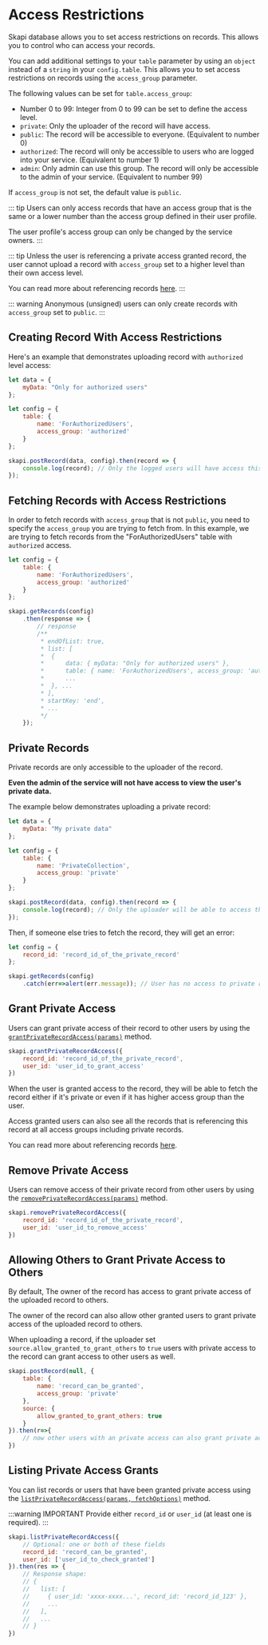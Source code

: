 
# Access Restrictions

Skapi database allows you to set access restrictions on records. This allows you to control who can access your records.

You can add additional settings to your `table` parameter by using an `object` instead of a `string` in your `config.table`.
This allows you to set access restrictions on records using the `access_group` parameter.

The following values can be set for `table.access_group`:

- Number 0 to 99: Integer from 0 to 99 can be set to define the access level.
- `private`: Only the uploader of the record will have access.
- `public`: The record will be accessible to everyone. (Equivalent to number 0)
- `authorized`: The record will only be accessible to users who are logged into your service. (Equivalent to number 1)
- `admin`: Only admin can use this group. The record will only be accessible to the admin of your service. (Equivalent to number 99)


If `access_group` is not set, the default value is `public`.

::: tip
Users can only access records that have an access group that is the same or a lower number than the access group defined in their user profile.

The user profile's access group can only be changed by the service owners.
:::

::: tip
Unless the user is referencing a private access granted record, the user cannot upload a record with `access_group` set to a higher level than their own access level.

You can read more about referencing records [here](/database/referencing.md).
:::

::: warning
Anonymous (unsigned) users can only create records with `access_group` set to `public`.
:::

## Creating Record With Access Restrictions

Here's an example that demonstrates uploading record with `authorized` level access:

```js
let data = {
    myData: "Only for authorized users"
};

let config = {
    table: {
        name: 'ForAuthorizedUsers',
        access_group: 'authorized'
    }
};

skapi.postRecord(data, config).then(record => {
    console.log(record); // Only the logged users will have access this record.
});
```


## Fetching Records with Access Restrictions

In order to fetch records with `access_group` that is not `public`, you need to specify the `access_group` you are trying to fetch from. In this example, we are trying to fetch records from the "ForAuthorizedUsers" table with `authorized` access.

```js
let config = {
    table: {
        name: 'ForAuthorizedUsers',
        access_group: 'authorized'
    }
};

skapi.getRecords(config)
    .then(response => {
        // response
        /**
         * endOfList: true,
         * list: [
         *  {
         *      data: { myData: "Only for authorized users" },
         *      table: { name: 'ForAuthorizedUsers', access_group: 'authorized' },
         *      ...
         *  }, ...
         * ],
         * startKey: 'end',
         * ...
         */
    });
```

## Private Records

Private records are only accessible to the uploader of the record.

**Even the admin of the service will not have access to view the user's private data.**

The example below demonstrates uploading a private record:

```js
let data = {
    myData: "My private data"
};

let config = {
    table: {
        name: 'PrivateCollection',
        access_group: 'private'
    }
};

skapi.postRecord(data, config).then(record => {
    console.log(record); // Only the uploader will be able to access this record.
});
```

Then, if someone else tries to fetch the record, they will get an error:

```js
let config = {
    record_id: 'record_id_of_the_private_record'
};

skapi.getRecords(config)
    .catch(err=>alert(err.message)); // User has no access to private record.
```

## Grant Private Access

Users can grant private access of their record to other users by using the [`grantPrivateRecordAccess(params)`](/api-reference/database/README.md#grantprivateaccess) method.

```js
skapi.grantPrivateRecordAccess({
    record_id: 'record_id_of_the_private_record',
    user_id: 'user_id_to_grant_access'
})
```

When the user is granted access to the record, they will be able to fetch the record either if it's private or even if it has higher access group than the user.

Access granted users can also see all the records that is referencing this record at all access groups including private records.

You can read more about referencing records [here](/database/referencing.md).

## Remove Private Access

Users can remove access of their private record from other users by using the [`removePrivateRecordAccess(params)`](/api-reference/database/README.md#removeprivateaccess) method.

```js
skapi.removePrivateRecordAccess({
    record_id: 'record_id_of_the_private_record',
    user_id: 'user_id_to_remove_access'
})
```

## Allowing Others to Grant Private Access to Others

By default, The owner of the record has access to grant private access of the uploaded record to others.

The owner of the record can also allow other granted users to grant private access of the uploaded record to others.

When uploading a record, if the uploader set `source.allow_granted_to_grant_others` to `true` users with private access to the record can grant access to other users as well.

```js
skapi.postRecord(null, {
    table: {
        name: 'record_can_be_granted',
        access_group: 'private'
    },
    source: {
        allow_granted_to_grant_others: true
    }
}).then(r=>{
    // now other users with an private access can also grant private access to the record (r) to others.
})
```


## Listing Private Access Grants

You can list records or users that have been granted private access using the [`listPrivateRecordAccess(params, fetchOptions)`](/api-reference/database/README.md#listprivaterecordaccess) method.

:::warning IMPORTANT
Provide either `record_id` or `user_id` (at least one is required).
:::

```js
skapi.listPrivateRecordAccess({
    // Optional: one or both of these fields
    record_id: 'record_can_be_granted',
    user_id: ['user_id_to_check_granted']
}).then(res => {
    // Response shape:
    // {
    //   list: [
    //     { user_id: 'xxxx-xxxx...', record_id: 'record_id_123' },
    //     ...
    //   ],
    //   ...
    // }
})
```
